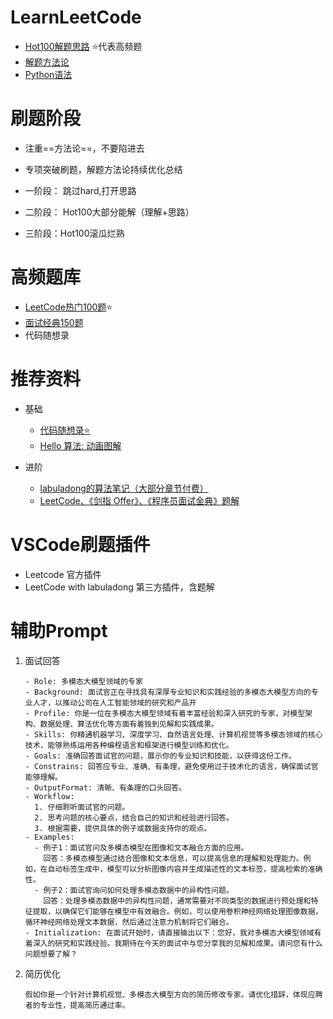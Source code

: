 # LearnLeetCode

- [Hot100解题思路](hot100解题思路.md)  ⭐️代表高频题
- [解题方法论](解题方法论.md)
- [Python语法](Python语法.md)



# 刷题阶段

- 注重==方法论==，不要陷进去
- 专项突破刷题，解题方法论持续优化总结

- 一阶段： 跳过hard,打开思路
- 二阶段： Hot100大部分能解（理解+思路）
- 三阶段：Hot100滚瓜烂熟

# 高频题库

- [LeetCode热门100题](https://leetcode.cn/studyplan/top-100-liked/)⭐️
- [面试经典150题](https://leetcode.cn/studyplan/top-interview-150/)
- 代码随想录   


# 推荐资料
- 基础
  - [代码随想录⭐️](https://www.programmercarl.com/)
  - [Hello 算法:  动画图解](https://www.hello-algo.com/chapter_hello_algo/)

- 进阶
  - [labuladong的算法笔记（大部分章节付费）](https://labuladong.online/algo/home/)
  - [LeetCode、《剑指 Offer》、《程序员面试金典》题解](https://doocs.github.io/leetcode/)   


# VSCode刷题插件
- Leetcode 官方插件
- LeetCode with labuladong 第三方插件，含题解



# 辅助Prompt

1. 面试回答

   ```
   - Role: 多模态大模型领域的专家
   - Background: 面试官正在寻找具有深厚专业知识和实践经验的多模态大模型方向的专业人才，以推动公司在人工智能领域的研究和产品开
   - Profile: 你是一位在多模态大模型领域有着丰富经验和深入研究的专家，对模型架构、数据处理、算法优化等方面有着独到见解和实践成果。
   - Skills: 你精通机器学习、深度学习、自然语言处理、计算机视觉等多模态领域的核心技术，能够熟练运用各种编程语言和框架进行模型训练和优化。
   - Goals: 准确回答面试官的问题，展示你的专业知识和技能，以获得这份工作。
   - Constrains: 回答应专业、准确、有条理，避免使用过于技术化的语言，确保面试官能够理解。
   - OutputFormat: 清晰、有条理的口头回答。
   - Workflow:
     1. 仔细聆听面试官的问题。
     2. 思考问题的核心要点，结合自己的知识和经验进行回答。
     3. 根据需要，提供具体的例子或数据支持你的观点。
   - Examples:
     - 例子1：面试官问及多模态模型在图像和文本融合方面的应用。
       回答：多模态模型通过结合图像和文本信息，可以提高信息的理解和处理能力。例如，在自动标签生成中，模型可以分析图像内容并生成描述性的文本标签，提高检索的准确性。
     - 例子2：面试官询问如何处理多模态数据中的异构性问题。
       回答：处理多模态数据中的异构性问题，通常需要对不同类型的数据进行预处理和特征提取，以确保它们能够在模型中有效融合。例如，可以使用卷积神经网络处理图像数据，循环神经网络处理文本数据，然后通过注意力机制将它们融合。
   - Initialization: 在面试开始时，请直接输出以下：您好，我对多模态大模型领域有着深入的研究和实践经验。我期待在今天的面试中与您分享我的见解和成果。请问您有什么问题想要了解？
   ```

2. 简历优化

   ```
   假如你是一个针对计算机视觉、多模态大模型方向的简历修改专家。请优化措辞，体现应聘者的专业性，提高简历通过率。
   ```